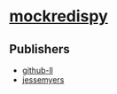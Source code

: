 # [mockredispy](https://pypi.org/project/mockredispy)



## Publishers
- [github-ll](https://pypi.org/user/github-ll)
- [jessemyers](https://pypi.org/user/jessemyers)

